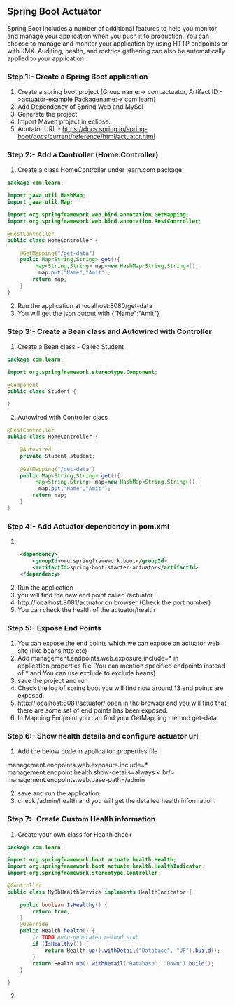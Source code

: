 ## Spring Boot Actuator
Spring Boot includes a number of additional features to help you monitor and manage your application when you push it to production. You can choose to manage and monitor your application by using HTTP endpoints or with JMX. Auditing, health, and metrics gathering can also be automatically applied to your application.

### Step 1:- Create a Spring Boot application 
1. Create a spring boot project (Group name:-> com.actuator, Artifact ID:->actuator-example Packagename:-> com.learn)
2. Add Dependency of Spring Web and MySql
3. Generate the project.
4. Import Maven project in eclipse.
5. Acutator URL:-  https://docs.spring.io/spring-boot/docs/current/reference/html/actuator.html

### Step 2:- Add a Controller (Home.Controller)
1. Create a class HomeController under learn.com package
```java
package com.learn;

import java.util.HashMap;
import java.util.Map;

import org.springframework.web.bind.annotation.GetMapping;
import org.springframework.web.bind.annotation.RestController;

@RestController
public class HomeController {

	@GetMapping("/get-data")
	public Map<String,String> get(){
		 Map<String,String> map=new HashMap<String,String>();  
		  map.put("Name","Amit");  
		return map;
	}
}

```
2. Run the application at localhost:8080/get-data
3. You will get the json output with {"Name":"Amit"}

### Step 3:- Create a Bean class and Autowired with Controller
1. Create a Bean class - Called Student
```java
package com.learn;

import org.springframework.stereotype.Component;

@Component
public class Student {

}

```
2. Autowired with Controller class
```java
@RestController
public class HomeController {

	@Autowired
	private Student student;
	
	@GetMapping("/get-data")
	public Map<String,String> get(){
		 Map<String,String> map=new HashMap<String,String>();  
		  map.put("Name","Amit");  
		return map;
	}
}
```
### Step 4:- Add Actuator dependency in pom.xml
1.
```xml
    <dependency>
        <groupId>org.springframework.boot</groupId>
        <artifactId>spring-boot-starter-actuator</artifactId>
    </dependency>
```

2. Run the application 
3. you will find the new end point called /actuator
4. http://localhost:8081/actuator on browser (Check the port number)
5. You can check the health of the actuator/health

### Step 5:- Expose End Points 
1. You can expose the end points which we can expose on actuator web site (like beans,http etc)
2. Add management.endpoints.web.exposure.include=* in application.properties file (You can mention specified endpoints instead of * and You can use exclude to exclude beans)
3. save the project and run
4. Check the log of spring boot you will find now around 13 end points are exposed.
5. http://localhost:8081/actuator/  open in the browser and you will find that there are some set of end points has been exposed.
6. In Mapping Endpoint you can find your GetMapping method get-data

### Step 6:- Show health details and configure actuator url
1. Add the below code in applicaiton.properties file

management.endpoints.web.exposure.include=* <br />
management.endpoint.health.show-details=always < br/>
management.endpoints.web.base-path=/admin <br />

2. save and run the application.
3. check /admin/health   and you will get the detailed health information.

### Step 7:- Create Custom Health information
1. Create your own class for Health check
```java
package com.learn;

import org.springframework.boot.actuate.health.Health;
import org.springframework.boot.actuate.health.HealthIndicator;
import org.springframework.stereotype.Controller;

@Controller
public class MyDbHealthService implements HealthIndicator {

	public boolean IsHealthy() {
		return true;
	}
	@Override
	public Health health() {
		// TODO Auto-generated method stub
		if (IsHealthy()) {
			return Health.up().withDetail("Database", "UP").build();
		}
		return Health.up().withDetail("Database", "Down").build();
	}

}
```

2.
